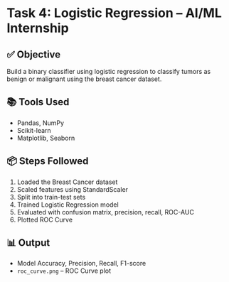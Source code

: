 # Task 4: Logistic Regression – AI/ML Internship

## ✅ Objective
Build a binary classifier using logistic regression to classify tumors as benign or malignant using the breast cancer dataset.

## 📚 Tools Used
- Pandas, NumPy
- Scikit-learn
- Matplotlib, Seaborn

## 📦 Steps Followed
1. Loaded the Breast Cancer dataset
2. Scaled features using StandardScaler
3. Split into train-test sets
4. Trained Logistic Regression model
5. Evaluated with confusion matrix, precision, recall, ROC-AUC
6. Plotted ROC Curve

## 📊 Output
- Model Accuracy, Precision, Recall, F1-score
- `roc_curve.png` – ROC Curve plot
